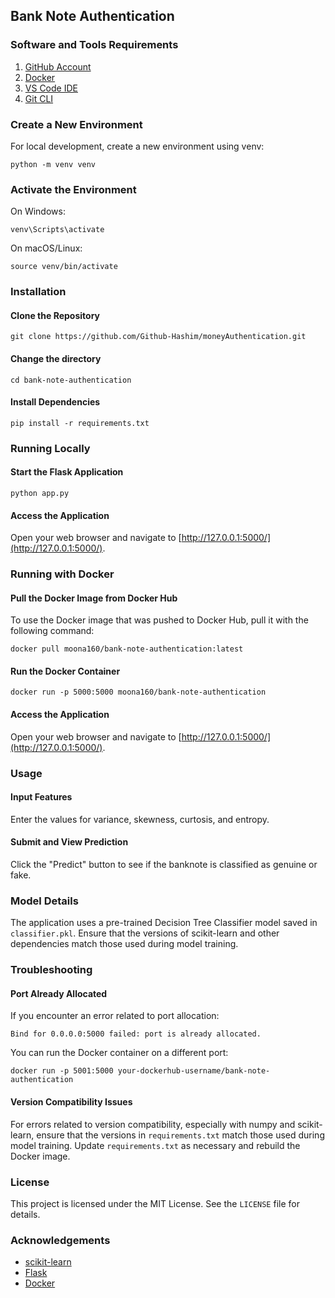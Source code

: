 ## Bank Note Authentication

### Software and Tools Requirements
1. [GitHub Account](https://github.com)
2. [Docker](https://www.docker.com/)
3. [VS Code IDE](https://code.visualstudio.com/)
4. [Git CLI](https://git-scm.com/book/en/v2/Getting-Started-The-Command-Line)

### Create a New Environment
For local development, create a new environment using venv:
```
python -m venv venv
```

### Activate the Environment
On Windows:
```
venv\Scripts\activate
```

On macOS/Linux:
```
source venv/bin/activate
```

### Installation
#### Clone the Repository
```
git clone https://github.com/Github-Hashim/moneyAuthentication.git
```

#### Change the directory
```
cd bank-note-authentication
```

#### Install Dependencies
```
pip install -r requirements.txt
```

### Running Locally
#### Start the Flask Application
```
python app.py
```

#### Access the Application
Open your web browser and navigate to [http://127.0.0.1:5000/](http://127.0.0.1:5000/).

### Running with Docker

#### Pull the Docker Image from Docker Hub
To use the Docker image that was pushed to Docker Hub, pull it with the following command:
```
docker pull moona160/bank-note-authentication:latest
```

#### Run the Docker Container
```
docker run -p 5000:5000 moona160/bank-note-authentication
```

#### Access the Application
Open your web browser and navigate to [http://127.0.0.1:5000/](http://127.0.0.1:5000/).

### Usage
#### Input Features
Enter the values for variance, skewness, curtosis, and entropy.

#### Submit and View Prediction
Click the "Predict" button to see if the banknote is classified as genuine or fake.

### Model Details
The application uses a pre-trained Decision Tree Classifier model saved in `classifier.pkl`. Ensure that the versions of scikit-learn and other dependencies match those used during model training.

### Troubleshooting
#### Port Already Allocated
If you encounter an error related to port allocation:
```
Bind for 0.0.0.0:5000 failed: port is already allocated.
```
You can run the Docker container on a different port:
```
docker run -p 5001:5000 your-dockerhub-username/bank-note-authentication
```

#### Version Compatibility Issues
For errors related to version compatibility, especially with numpy and scikit-learn, ensure that the versions in `requirements.txt` match those used during model training. Update `requirements.txt` as necessary and rebuild the Docker image.

### License
This project is licensed under the MIT License. See the `LICENSE` file for details.

### Acknowledgements
- [scikit-learn](https://scikit-learn.org/)
- [Flask](https://flask.palletsprojects.com/)
- [Docker](https://www.docker.com/)
```
